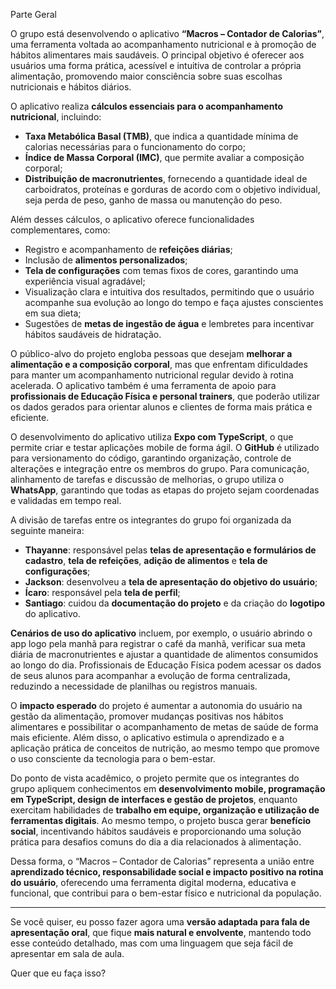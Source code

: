 Parte Geral

O grupo está desenvolvendo o aplicativo **“Macros – Contador de Calorias”**, uma ferramenta voltada ao acompanhamento nutricional e à promoção de hábitos alimentares mais saudáveis. O principal objetivo é oferecer aos usuários uma forma prática, acessível e intuitiva de controlar a própria alimentação, promovendo maior consciência sobre suas escolhas nutricionais e hábitos diários.

O aplicativo realiza **cálculos essenciais para o acompanhamento nutricional**, incluindo:

* **Taxa Metabólica Basal (TMB)**, que indica a quantidade mínima de calorias necessárias para o funcionamento do corpo;
* **Índice de Massa Corporal (IMC)**, que permite avaliar a composição corporal;
* **Distribuição de macronutrientes**, fornecendo a quantidade ideal de carboidratos, proteínas e gorduras de acordo com o objetivo individual, seja perda de peso, ganho de massa ou manutenção do peso.

Além desses cálculos, o aplicativo oferece funcionalidades complementares, como:

* Registro e acompanhamento de **refeições diárias**;
* Inclusão de **alimentos personalizados**;
* **Tela de configurações** com temas fixos de cores, garantindo uma experiência visual agradável;
* Visualização clara e intuitiva dos resultados, permitindo que o usuário acompanhe sua evolução ao longo do tempo e faça ajustes conscientes em sua dieta;
* Sugestões de **metas de ingestão de água** e lembretes para incentivar hábitos saudáveis de hidratação.

O público-alvo do projeto engloba pessoas que desejam **melhorar a alimentação e a composição corporal**, mas que enfrentam dificuldades para manter um acompanhamento nutricional regular devido à rotina acelerada. O aplicativo também é uma ferramenta de apoio para **profissionais de Educação Física e personal trainers**, que poderão utilizar os dados gerados para orientar alunos e clientes de forma mais prática e eficiente.

O desenvolvimento do aplicativo utiliza **Expo com TypeScript**, o que permite criar e testar aplicações mobile de forma ágil. O **GitHub** é utilizado para versionamento do código, garantindo organização, controle de alterações e integração entre os membros do grupo. Para comunicação, alinhamento de tarefas e discussão de melhorias, o grupo utiliza o **WhatsApp**, garantindo que todas as etapas do projeto sejam coordenadas e validadas em tempo real.

A divisão de tarefas entre os integrantes do grupo foi organizada da seguinte maneira:

* **Thayanne**: responsável pelas **telas de apresentação e formulários de cadastro**, **tela de refeições**, **adição de alimentos** e **tela de configurações**;
* **Jackson**: desenvolveu a **tela de apresentação do objetivo do usuário**;
* **Ícaro**: responsável pela **tela de perfil**;
* **Santiago**: cuidou da **documentação do projeto** e da criação do **logotipo** do aplicativo.

**Cenários de uso do aplicativo** incluem, por exemplo, o usuário abrindo o app logo pela manhã para registrar o café da manhã, verificar sua meta diária de macronutrientes e ajustar a quantidade de alimentos consumidos ao longo do dia. Profissionais de Educação Física podem acessar os dados de seus alunos para acompanhar a evolução de forma centralizada, reduzindo a necessidade de planilhas ou registros manuais.

O **impacto esperado** do projeto é aumentar a autonomia do usuário na gestão da alimentação, promover mudanças positivas nos hábitos alimentares e possibilitar o acompanhamento de metas de saúde de forma mais eficiente. Além disso, o aplicativo estimula o aprendizado e a aplicação prática de conceitos de nutrição, ao mesmo tempo que promove o uso consciente da tecnologia para o bem-estar.

Do ponto de vista acadêmico, o projeto permite que os integrantes do grupo apliquem conhecimentos em **desenvolvimento mobile, programação em TypeScript, design de interfaces e gestão de projetos**, enquanto exercitam habilidades de **trabalho em equipe, organização e utilização de ferramentas digitais**. Ao mesmo tempo, o projeto busca gerar **benefício social**, incentivando hábitos saudáveis e proporcionando uma solução prática para desafios comuns do dia a dia relacionados à alimentação.

Dessa forma, o “Macros – Contador de Calorias” representa a união entre **aprendizado técnico, responsabilidade social e impacto positivo na rotina do usuário**, oferecendo uma ferramenta digital moderna, educativa e funcional, que contribui para o bem-estar físico e nutricional da população.

---

Se você quiser, eu posso fazer agora uma **versão adaptada para fala de apresentação oral**, que fique **mais natural e envolvente**, mantendo todo esse conteúdo detalhado, mas com uma linguagem que seja fácil de apresentar em sala de aula.

Quer que eu faça isso?
